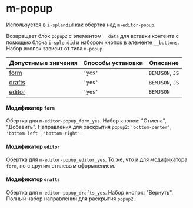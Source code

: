 # m-popup

Используется в `i-splendid` как обертка над `m-editor-popup`.

Возвращает блок `popup2` с элементом `__data` для вставки контента с помощью блока `i-splendid` и набором кнопок в элементе `__buttons`. Набор кнопок зависит от типа `m-popup`.

| Допустимые значения | Способы установки | Описание |
| ----------- | ------------------- | ----------------- |
| [form](#mods-form) | `'yes'` | `BEMJSON`, `JS` |
| [drafts](#mods-drafts) | `'yes'` | `BEMJSON`, `JS` |
| [editor](#mods-editor) | `'yes'` | `BEMJSON` |

<a name="mods-form"></a>

#### Модификатор `form`

Обертка для `m-editor-popup_form_yes`.
Набор кнопок: "Отмена", "Добавить".
Направления для раскрытия `popup2`: `'bottom-center'`, `'bottom-left'`, `'bottom-right'`.

<a name="mods-editor"></a>

#### Модификатор `editor`

Обертка для `m-editor-popup_editor_yes`.
То же, что и для модификатора `form`, но с другим стилевым оформлением.

<a name="mods-drafts"></a>

#### Модификатор `drafts`

Обертка для `m-editor-popup_drafts_yes`.
Набор кнопок: "Вернуть".
Полный набор направлений для раскрытия `popup2`.

